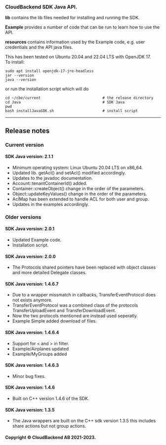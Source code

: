 ### CloudBackend SDK Java API.

**lib** contains the lib files needed for installing and running the SDK.

**Example** provides a number of code that can be run to learn how to use the API.

**resources** contains information used by the Example code,
e.g. user credentials and the API java files.

This has been tested on Ubuntu 20.04 and 22.04 LTS with OpenJDK 17.
<br>To install:
```
sudo apt install openjdk-17-jre-headless
jar --version
java --version
```
or run the installation script which will do
```
cd ~/cbe/current                            # the release directory
cd Java                                     # SDK Java
pwd
bash installJavaSDK.sh                      # install script
```

------------------------------------------------------------------------
## Release notes
### Current version
#### SDK Java version: **2.1.1**

- Minimum operating system: Linux Ubuntu 20.04 LTS on x86_64.
- Updated lib.
  getAcl() and setAcl() modified accordingly.
- Updates to the javadoc documentation.
- Account::tenantContainerId() added.
- Container::createObject() change in the order of the parameters.
- Object::updateKeyValues() change in the order of the parameters.
- AclMap has been extended to handle ACL for both user and group.
- Updates in the examples accordingly.


### Older versions
#### SDK Java version: **2.0.1**

- Updated Example code.
- Installation script.

#### SDK Java version: **2.0.0**

- The Protocols shared pointers have been replaced with object classes and more detailed Delegate classes.

#### SDK Java version: 1.4.6.7
- Due to a wrapper missmatch in callbacks, TransferEventProtocol does not exists anymore. 
- TransferEventProtocol was a combined class of the protocols TransferUploadEvent and TransferDownloadEvent. 
- Now the two protocols mentioned are instead used seperatly. 
- Example Simple added download of files.

#### SDK Java version: 1.4.6.4
- Support for < and > in filter.
- Example/Airplanes updated
- Example/MyGroups added

#### SDK Java version: 1.4.6.3
- Minor bug fixes.

#### SDK Java version: 1.4.6
- Built on C++ version 1.4.6 of the SDK.

#### SDK Java version: 1.3.5
- The Java wrappers are built on the C++ sdk version 1.3.5 this includes share actions but not group actions.

#### Copyright © CloudBackend AB 2021-2023.
